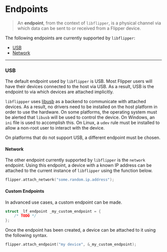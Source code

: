 Endpoints
===

> An **endpoint**, from the context of `libflipper`, is a physical channel via which data can be sent to or received from a Flipper device.

The following endpoints are currently supported by `libflipper`:
- [USB](#USB)
- [Network](#Network)

---

### USB

The default endpoint used by `libflipper` is USB. Most Flipper users will have their devices connected to the host via USB. As a result, USB is the endpoint to via which devices are attached implicitly.

`libflippper` uses [libusb](http://libusb.info/) as a backend to communicate with attached devices. As a result, no drivers need to be installed on the host platform in order to use the hardware. On some platforms, the operating system must be alerted that `libusb` will be used to control the device. On Windows, an `ini` file is used to accomplish this. On Linux, a `udev` rule must be installed to allow a non-root user to interact with the device.

On platforms that do not support USB, a different endpoint must be chosen.

#### Network

The other endpoint currently supported by `libflipper` is the `network` endpoint. Using this endpoint, a device with a known IP address can be attached to the current instance of `libflipper` using the function below.

```c
flipper.attach_network("some.random.ip.address");
```

#### Custom Endpoints

In advanced use cases, a custom endpoint can be made.

```c
struct _lf_endpoint _my_custom_endpoint = {
    /* TODO */
};
```

Once the endpoint has been created, a device can be attached to it using the following syntax.
```c
flipper.attach_endpoint("my device", &_my_custom_endpoint);
```
